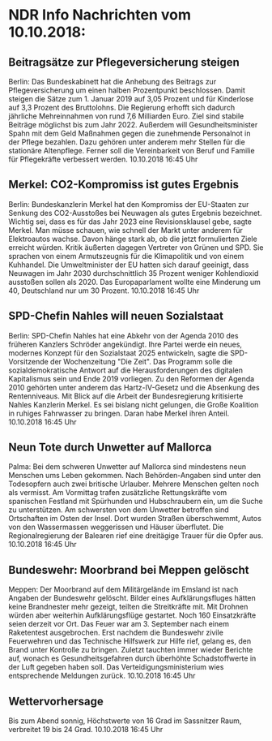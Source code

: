 # NDR Info Nachrichten vom 10.10.2018:


## Beitragsätze zur Pflegeversicherung steigen
Berlin: Das Bundeskabinett hat die Anhebung des Beitrags zur Pflegeversicherung um einen halben Prozentpunkt beschlossen. Damit steigen die Sätze zum 1. Januar 2019 auf 3,05 Prozent und für Kinderlose auf 3,3 Prozent des Bruttolohns. Die Regierung erhofft sich dadurch jährliche Mehreinnahmen von rund 7,6 Milliarden Euro. Ziel sind stabile Beiträge möglichst bis zum Jahr 2022. Außerdem will Gesundheitsminister Spahn mit dem Geld Maßnahmen gegen die zunehmende Personalnot in der Pflege bezahlen. Dazu gehören unter anderem mehr Stellen für die stationäre Altenpflege. Ferner soll die Vereinbarkeit von Beruf und Familie für Pflegekräfte verbessert werden. 10.10.2018 16:45 Uhr 

## Merkel: CO2-Kompromiss ist gutes Ergebnis
Berlin:     Bundeskanzlerin Merkel hat den Kompromiss der EU-Staaten zur Senkung des CO2-Ausstoßes bei Neuwagen als gutes Ergebnis bezeichnet. Wichtig sei, dass es für das Jahr 2023 eine Revisionsklausel gebe, sagte Merkel. Man müsse schauen, wie schnell der Markt unter anderem für Elektroautos wachse. Davon hänge stark ab, ob die jetzt formulierten Ziele erreicht würden. Kritik äußerten dagegen Vertreter von Grünen und SPD. Sie sprachen von einem Armutszeugnis für die Klimapolitik und von einem Kuhhandel. Die Umweltminister der EU hatten sich darauf geeinigt, dass Neuwagen im Jahr 2030 durchschnittlich 35 Prozent weniger Kohlendioxid ausstoßen sollen als 2020. Das Europaparlament wollte eine Minderung um 40, Deutschland nur um 30 Prozent. 10.10.2018 16:45 Uhr 

## SPD-Chefin Nahles will neuen Sozialstaat
Berlin:   SPD-Chefin Nahles hat eine Abkehr von der Agenda 2010 des früheren Kanzlers Schröder angekündigt. Ihre Partei werde ein neues, modernes Konzept für den Sozialstaat 2025 entwickeln, sagte die SPD-Vorsitzende der Wochenzeitung "Die Zeit". Das Programm solle die sozialdemokratische Antwort auf die Herausforderungen des digitalen Kapitalismus sein und Ende 2019 vorliegen. Zu den Reformen der Agenda 2010 gehörten unter anderem das Hartz-IV-Gesetz und die Absenkung des Rentenniveaus. Mit Blick auf die Arbeit der Bundesregierung kritisierte Nahles Kanzlerin Merkel. Es sei bislang nicht gelungen, die Große Koalition in ruhiges Fahrwasser zu bringen. Daran habe Merkel ihren Anteil. 10.10.2018 16:45 Uhr 

## Neun Tote durch Unwetter auf Mallorca
Palma: Bei dem schweren Unwetter auf Mallorca sind mindestens neun Menschen ums Leben gekommen. Nach Behörden-Angaben sind unter den Todesopfern auch zwei britische Urlauber. Mehrere Menschen gelten noch als vermisst. Am Vormittag trafen zusätzliche Rettungskräfte vom spanischen Festland mit Spürhunden und Hubschraubern ein, um die Suche zu unterstützen. Am schwersten von dem Unwetter betroffen sind Ortschaften im Osten der Insel. Dort wurden Straßen überschwemmt, Autos von den Wassermassen weggerissen und Häuser überflutet. Die Regionalregierung der Balearen rief eine dreitägige Trauer für die Opfer aus. 10.10.2018 16:45 Uhr 

## Bundeswehr: Moorbrand bei Meppen gelöscht
Meppen: Der Moorbrand auf dem Militärgelände im Emsland ist nach Angaben der Bundeswehr gelöscht. Bilder eines Aufklärungsfluges hätten keine Brandnester mehr gezeigt, teilten die Streitkräfte mit. Mit Drohnen würden aber weiterhin Aufklärungsflüge gestartet. Noch 160 Einsatzkräfte seien derzeit vor Ort. Das Feuer war am 3. September nach einem Raketentest ausgebrochen. Erst nachdem die Bundeswehr zivile Feuerwehren und das Technische Hilfswerk zur Hilfe rief, gelang es, den Brand unter Kontrolle zu bringen. Zuletzt tauchten immer wieder Berichte auf, wonach es Gesundheitsgefahren durch überhöhte Schadstoffwerte in der Luft gegeben haben soll. Das Verteidigungsministerium wies entsprechende Meldungen zurück. 10.10.2018 16:45 Uhr 

## Wettervorhersage
Bis zum Abend sonnig, Höchstwerte von 16 Grad im Sassnitzer Raum, verbreitet 19 bis 24 Grad. 10.10.2018 16:45 Uhr 
